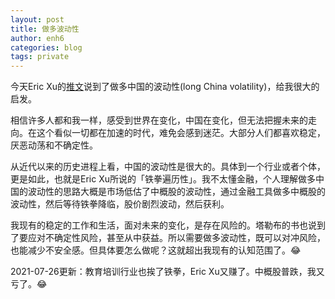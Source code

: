 ```yaml
---
layout: post
title: 做多波动性
author: enh6
categories: blog
tags: private
---
```


今天Eric Xu的[推文](https://twitter.com/xleaps/status/1413075276129619973)说到了做多中国的波动性(long China volatility)，给我很大的启发。

相信许多人都和我一样，感受到世界在变化，中国在变化，但无法把握未来的走向。在这个看似一切都在加速的时代，难免会感到迷茫。大部分人们都喜欢稳定，厌恶动荡和不确定性。

从近代以来的历史进程上看，中国的波动性是很大的。具体到一个行业或者个体，更是如此，也就是Eric Xu所说的「铁拳遍历性」。我不太懂金融，个人理解做多中国的波动性的思路大概是市场低估了中概股的波动性，通过金融工具做多中概股的波动性，然后等待铁拳降临，股价剧烈波动，然后获利。

我现有的稳定的工作和生活，面对未来的变化，是存在风险的。塔勒布的书也说到了要应对不确定性风险，甚至从中获益。所以需要做多波动性，既可以对冲风险，也能减少不安全感。但具体要怎么做呢？这就超出我现有的认知范围了。😂

2021-07-26更新：教育培训行业也挨了铁拳，Eric Xu又赚了。中概股普跌，我又亏了。😂
